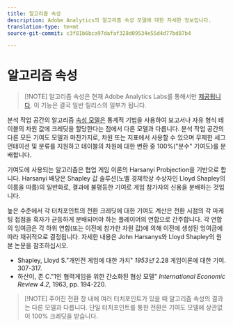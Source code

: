 ```yaml
---
title: 알고리즘 속성
description: Adobe Analytics의 알고리즘 속성 모델에 대한 자세한 정보입니다.
translation-type: tm+mt
source-git-commit: c3f81b6bca97dafaf328d09534e55d4d77bd87b4

---
```



# 알고리즘 속성

> [!NOTE] 알고리즘 속성은 현재 Adobe Analytics Labs를 통해서만 [제공됩니다](https://docs.adobe.com/content/help/en/analytics/analyze/tech-previews/overview.html). 이 기능은 결국 일반 릴리스의 일부가 됩니다.

분석 작업 공간의 알고리즘 [속성 모델은](attribution.md) 통계적 기법을 사용하여 보고서나 자유 형식 테이블의 차원 값에 크레딧을 할당한다는 점에서 다른 모델과 다릅니다. 분석 작업 공간의 다른 모든 기여도 모델과 마찬가지로, 차원 또는 지표에서 사용할 수 있으며 무제한 세그먼테이션 및 분류를 지원하고 테이블의 차원에 대한 변환 중 100%(&quot;분수&quot; 기여도)를 분배합니다.

기여도에 사용되는 알고리즘은 협업 게임 이론의 Harsanyi Probjection을 기반으로 합니다. Harsanyi 배당은 Shapley 값 솔루션(노벨 경제학상 수상자인 Lloyd Shapley의 이름을 따름)의 일반화로, 결과에 불평등한 기여로 게임 참가자의 신용을 분배하는 것입니다.

높은 수준에서 각 터치포인트의 전환 크레딧에 대한 기여도 계산은 전환 시점의 각 마케팅 접점을 흑자가 균등하게 분배되어야 하는 플레이어의 연합으로 간주합니다. 각 연합의 잉여금은 각 하위 연합(또는 이전에 참가한 차원 값)에 의해 이전에 생성된 잉여금에 따라 재귀적으로 결정됩니다. 자세한 내용은 John Harsanys와 Lloyd Shapley의 원본 논문을 참조하십시오.

* Shapley, Lloyd S.&quot;개인전 게임에 대한 가치&quot; *1953년* 2.28 게임이론에 대한 기여. 307-317.
* 하산이, 존 C.&quot;1인 협력게임을 위한 간소화된 협상 모델&quot; *International Economic Review 4.2*, 1963, pp. 194-220.

> [!NOTE] 주어진 전환 창 내에 여러 터치포인트가 있을 때 알고리즘 속성의 결과는 다른 모델과 다릅니다. 단일 터치포인트를 통한 전환은 기여도 모델에 상관없이 100% 크레딧을 받습니다.
